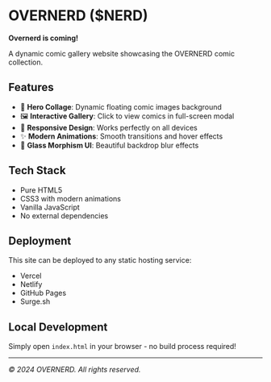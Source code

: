 # OVERNERD ($NERD)

**Overnerd is coming!**

A dynamic comic gallery website showcasing the OVERNERD comic collection.

## Features

- 🎨 **Hero Collage**: Dynamic floating comic images background
- 🖼️ **Interactive Gallery**: Click to view comics in full-screen modal
- 📱 **Responsive Design**: Works perfectly on all devices
- ✨ **Modern Animations**: Smooth transitions and hover effects
- 🌟 **Glass Morphism UI**: Beautiful backdrop blur effects

## Tech Stack

- Pure HTML5
- CSS3 with modern animations
- Vanilla JavaScript
- No external dependencies

## Deployment

This site can be deployed to any static hosting service:
- Vercel
- Netlify  
- GitHub Pages
- Surge.sh

## Local Development

Simply open `index.html` in your browser - no build process required!

---

*© 2024 OVERNERD. All rights reserved.* 